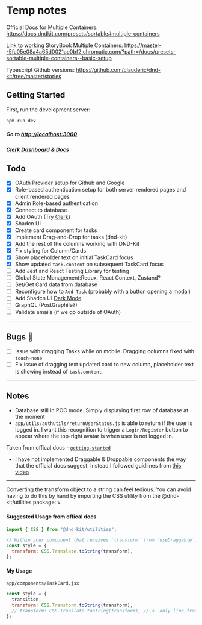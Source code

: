 # Temp notes

Official Docs for Multiple Containers:
https://docs.dndkit.com/presets/sortable#multiple-containers

Link to working StoryBook Multiple Containers:
https://master--5fc05e08a4a65d0021ae0bf2.chromatic.com/?path=/docs/presets-sortable-multiple-containers--basic-setup

Typescript Github versions:
https://github.com/clauderic/dnd-kit/tree/master/stories

## Getting Started

First, run the development server:

```bash
npm run dev
```

##### Go to [http://localhost:3000](http://localhost:3000)

##### [Clerk Dashboard](https://dashboard.clerk.com/sign-in) & [Docs](https://clerk.com/docs)

## Todo

- [x] OAuth Provider setup for Github and Google
- [x] Role-based authentication setup for both server rendered pages and client rendered pages
- [x] Admin Role-based authentication
- [x] Connect to database
- [x] Add OAuth (Try [Clerk](https://clerk.com/))
- [x] Shadcn UI
- [x] Create card component for tasks
- [x] Implement Drag-and-Drop for tasks (dnd-kit)
- [x] Add the rest of the columns working with DND-Kit
- [x] Fix styling for Column/Cards
- [x] Show placeholder text on initial TaskCard focus
- [x] Show updated `task.content` on subsequent TaskCard focus
- [ ] Add Jest and React Testing Library for testing
- [ ] Global State Management:Redux, React Context, Zustand?
- [ ] Set/Get Card data from database
- [ ] Reconfigure how to `Add Task` (probably with a button opening a [modal](https://ui.shadcn.com/docs/components/dialog))
- [ ] Add Shadcn UI [Dark Mode](https://ui.shadcn.com/docs/dark-mode/next)
- [ ] GraphQL (PostGraphile?)
- [ ] Validate emails (if we go outside of OAuth)

---

## Bugs 🐞

- [ ] Issue with dragging Tasks while on mobile. Dragging columns fixed with `touch-none`
- [ ] Fix issue of dragging text updated card to new column, placeholder text is showing instead of `task.content`

---

## Notes

- Database still in POC mode. Simply displaying first row of database at the moment
- `app/utils/authUtils/returnUserStatus.js` is able to return if the user is logged in. I want this recognition to trigger a `Login/Register` button to appear where the top-right avatar is when user is not logged in.

Taken from offical docs - [`getting-started`](https://docs.dndkit.com/introduction/getting-started)

- I have not implemented Draggable & Droppable components the way that the official docs suggest. Instead I followed guidlines from [this video](https://www.youtube.com/watch?v=RG-3R6Pu_Ik&t=1s)

---

Converting the transform object to a string can feel tedious. You can avoid having to do this by hand by importing the CSS utility from the @dnd-kit/utilities package: ⤵

#### Suggested Usage from offical docs

```jsx
import { CSS } from "@dnd-kit/utilities";

// Within your component that receives `transform` from `useDraggable`:
const style = {
  transform: CSS.Translate.toString(transform),
};
```

#### My Usage

`app/components/TaskCard.jsx`

```jsx
const style = {
  transition,
  transform: CSS.Transform.toString(transform),
  // transform: CSS.Translate.toString(transform), // <- only line from notes/official tips
};
```
